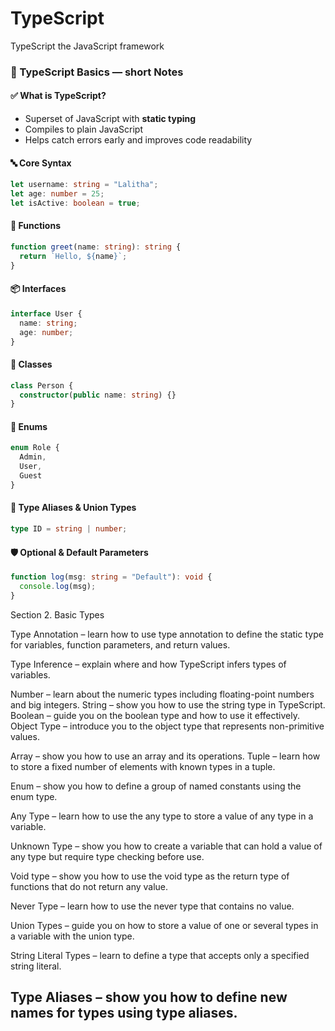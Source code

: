 # TypeScript
TypeScript the JavaScript framework



### 📘 TypeScript Basics — short Notes

#### ✅ What is TypeScript?
- Superset of JavaScript with **static typing**
- Compiles to plain JavaScript
- Helps catch errors early and improves code readability

#### 🔤 Core Syntax
```ts
let username: string = "Lalitha";
let age: number = 25;
let isActive: boolean = true;
```

#### 🧠 Functions
```ts
function greet(name: string): string {
  return `Hello, ${name}`;
}
```

#### 📦 Interfaces
```ts
interface User {
  name: string;
  age: number;
}
```

#### 🧱 Classes
```ts
class Person {
  constructor(public name: string) {}
}
```

#### 🔁 Enums
```ts
enum Role {
  Admin,
  User,
  Guest
}
```

#### 🧩 Type Aliases & Union Types
```ts
type ID = string | number;
```

#### 🛡️ Optional & Default Parameters
```ts
function log(msg: string = "Default"): void {
  console.log(msg);
}
```


Section 2. Basic Types

Type Annotation – learn how to use type annotation to define the static type for variables, function parameters, and return values.

Type Inference – explain where and how TypeScript infers types of variables.

Number – learn about the numeric types including floating-point numbers and big integers.
String – show you how to use the string type in TypeScript.
Boolean – guide you on the boolean type and how to use it effectively.
Object Type – introduce you to the object type that represents non-primitive values.

Array – show you how to use an array and its operations.
Tuple – learn how to store a fixed number of elements with known types in a tuple.

Enum – show you how to define a group of named constants using the enum type.

Any Type – learn how to use the any type to store a value of any type in a variable.

Unknown Type – show you how to create a variable that can hold a value of any type but require type checking before use.

Void type – show you how to use the void type as the return type of functions that do not return any value.

Never Type – learn how to use the never type that contains no value.

Union Types – guide you on how to store a value of one or several types in a variable with the union type.

String Literal Types – learn to define a type that accepts only a specified string literal.

Type Aliases – show you how to define new names for types using type aliases.
---

